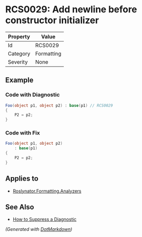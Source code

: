 # RCS0029: Add newline before constructor initializer

| Property | Value      |
| -------- | ---------- |
| Id       | RCS0029    |
| Category | Formatting |
| Severity | None       |

## Example

### Code with Diagnostic

```csharp
Foo(object p1, object p2) : base(p1) // RCS0029
{
    P2 = p2;
}
```

### Code with Fix

```csharp
Foo(object p1, object p2)
    : base(p1)
{
    P2 = p2;
}
```

## Applies to

* [Roslynator.Formatting.Analyzers](https://www.nuget.org/packages/Roslynator.Formatting.Analyzers)

## See Also

* [How to Suppress a Diagnostic](../HowToConfigureAnalyzers.md#how-to-suppress-a-diagnostic)


*\(Generated with [DotMarkdown](http://github.com/JosefPihrt/DotMarkdown)\)*